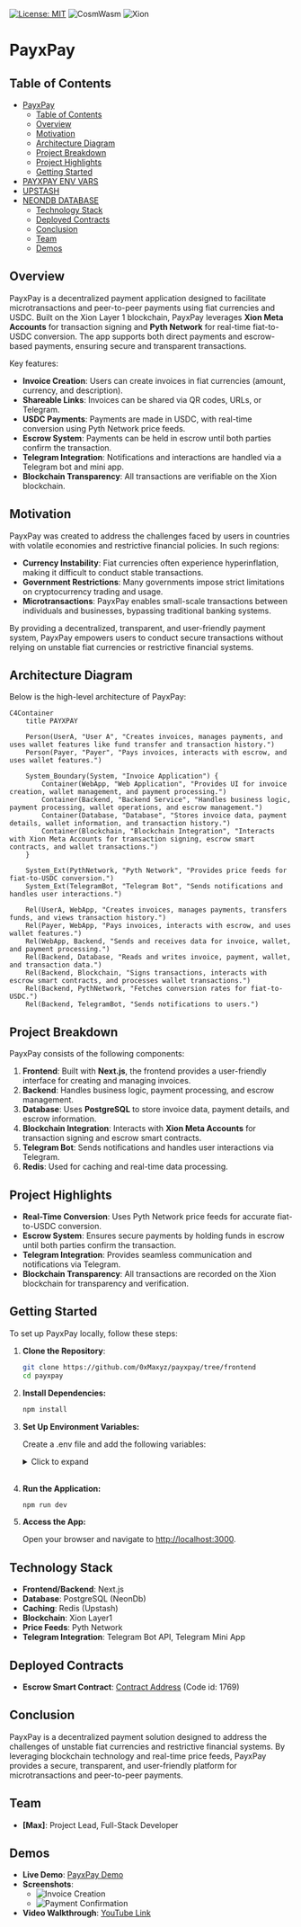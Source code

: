 [![License: MIT](https://img.shields.io/badge/License-MIT-yellow.svg)](https://opensource.org/licenses/MIT)
![CosmWasm](https://img.shields.io/badge/CosmWasm-green)
![Xion](https://img.shields.io/badge/Xion-black)

# PayxPay

## Table of Contents

- [PayxPay](#payxpay)
  - [Table of Contents](#table-of-contents)
  - [Overview](#overview)
  - [Motivation](#motivation)
  - [Architecture Diagram](#architecture-diagram)
  - [Project Breakdown](#project-breakdown)
  - [Project Highlights](#project-highlights)
  - [Getting Started](#getting-started)
- [PAYXPAY ENV VARS](#payxpay-env-vars)
- [UPSTASH](#upstash)
- [NEONDB DATABASE](#neondb-database)
  - [Technology Stack](#technology-stack)
  - [Deployed Contracts](#deployed-contracts)
  - [Conclusion](#conclusion)
  - [Team](#team)
  - [Demos](#demos)

## Overview

PayxPay is a decentralized payment application designed to facilitate microtransactions and peer-to-peer payments using fiat currencies and USDC. Built on the Xion Layer 1 blockchain, PayxPay leverages **Xion Meta Accounts** for transaction signing and **Pyth Network** for real-time fiat-to-USDC conversion. The app supports both direct payments and escrow-based payments, ensuring secure and transparent transactions.

Key features:

- **Invoice Creation**: Users can create invoices in fiat currencies (amount, currency, and description).
- **Shareable Links**: Invoices can be shared via QR codes, URLs, or Telegram.
- **USDC Payments**: Payments are made in USDC, with real-time conversion using Pyth Network price feeds.
- **Escrow System**: Payments can be held in escrow until both parties confirm the transaction.
- **Telegram Integration**: Notifications and interactions are handled via a Telegram bot and mini app.
- **Blockchain Transparency**: All transactions are verifiable on the Xion blockchain.

## Motivation

PayxPay was created to address the challenges faced by users in countries with volatile economies and restrictive financial policies. In such regions:

- **Currency Instability**: Fiat currencies often experience hyperinflation, making it difficult to conduct stable transactions.
- **Government Restrictions**: Many governments impose strict limitations on cryptocurrency trading and usage.
- **Microtransactions**: PayxPay enables small-scale transactions between individuals and businesses, bypassing traditional banking systems.

By providing a decentralized, transparent, and user-friendly payment system, PayxPay empowers users to conduct secure transactions without relying on unstable fiat currencies or restrictive financial systems.

## Architecture Diagram

Below is the high-level architecture of PayxPay:

```mermaid
C4Container
    title PAYXPAY

    Person(UserA, "User A", "Creates invoices, manages payments, and uses wallet features like fund transfer and transaction history.")
    Person(Payer, "Payer", "Pays invoices, interacts with escrow, and uses wallet features.")

    System_Boundary(System, "Invoice Application") {
        Container(WebApp, "Web Application", "Provides UI for invoice creation, wallet management, and payment processing.")
        Container(Backend, "Backend Service", "Handles business logic, payment processing, wallet operations, and escrow management.")
        Container(Database, "Database", "Stores invoice data, payment details, wallet information, and transaction history.")
        Container(Blockchain, "Blockchain Integration", "Interacts with Xion Meta Accounts for transaction signing, escrow smart contracts, and wallet transactions.")
    }

    System_Ext(PythNetwork, "Pyth Network", "Provides price feeds for fiat-to-USDC conversion.")
    System_Ext(TelegramBot, "Telegram Bot", "Sends notifications and handles user interactions.")

    Rel(UserA, WebApp, "Creates invoices, manages payments, transfers funds, and views transaction history.")
    Rel(Payer, WebApp, "Pays invoices, interacts with escrow, and uses wallet features.")
    Rel(WebApp, Backend, "Sends and receives data for invoice, wallet, and payment processing.")
    Rel(Backend, Database, "Reads and writes invoice, payment, wallet, and transaction data.")
    Rel(Backend, Blockchain, "Signs transactions, interacts with escrow smart contracts, and processes wallet transactions.")
    Rel(Backend, PythNetwork, "Fetches conversion rates for fiat-to-USDC.")
    Rel(Backend, TelegramBot, "Sends notifications to users.")
```

## Project Breakdown

PayxPay consists of the following components:

1. **Frontend**: Built with **Next.js**, the frontend provides a user-friendly interface for creating and managing invoices.
2. **Backend**: Handles business logic, payment processing, and escrow management.
3. **Database**: Uses **PostgreSQL** to store invoice data, payment details, and escrow information.
4. **Blockchain Integration**: Interacts with **Xion Meta Accounts** for transaction signing and escrow smart contracts.
5. **Telegram Bot**: Sends notifications and handles user interactions via Telegram.
6. **Redis**: Used for caching and real-time data processing.

## Project Highlights

- **Real-Time Conversion**: Uses Pyth Network price feeds for accurate fiat-to-USDC conversion.
- **Escrow System**: Ensures secure payments by holding funds in escrow until both parties confirm the transaction.
- **Telegram Integration**: Provides seamless communication and notifications via Telegram.
- **Blockchain Transparency**: All transactions are recorded on the Xion blockchain for transparency and verification.

## Getting Started

To set up PayxPay locally, follow these steps:

1. **Clone the Repository**:

   ```bash
   git clone https://github.com/0xMaxyz/payxpay/tree/frontend
   cd payxpay
   ```

2. **Install Dependencies:**

   ```bash
   npm install
   ```

3. **Set Up Environment Variables:**

   Create a .env file and add the following variables:
   <details>
   <summary>Click to expand</summary>
   <pre>
   # PAYXPAY ENV VARS
   ARBITER_PK=
   BOT_TOKEN=
   NEXT_PUBLIC_CHAIN_ID="xion-testnet-1"
   NEXT_PUBLIC_CONTRACT=
   NEXT_PUBLIC_ENV="development"
   NEXT_PUBLIC_PRICE_FEED="https://hermes.pyth.network"
   NEXT_PUBLIC_TREASURY=
   NEXT_PUBLIC_XION_REST="https://api.xion-testnet-1.burnt.com"
   NEXT_PUBLIC_XION_RPC="https://rpc.xion-testnet-1.burnt.com:443"
   # UPSTASH
   KV_REST_API_READ_ONLY_TOKEN=
   KV_REST_API_TOKEN=
   KV_REST_API_URL=
   KV_URL=
   # NEONDB DATABASE
   DATABASE_URL=
   DATABASE_URL_UNPOOLED=
   PGDATABASE=
   PGHOST=
   PGHOST_UNPOOLED=
   PGPASSWORD=
   PGUSER=
   POSTGRES_DATABASE=
   POSTGRES_HOST=
   POSTGRES_PASSWORD=
   POSTGRES_PRISMA_URL=
   POSTGRES_URL=
   POSTGRES_URL_NON_POOLING=
   POSTGRES_URL_NO_SSL=
   POSTGRES_USER=
   </pre>
   </details>
   <br>

4. **Run the Application:**

   ```bash
   npm run dev
   ```

5. **Access the App:**

   Open your browser and navigate to <http://localhost:3000>.

## Technology Stack

- **Frontend/Backend**: Next.js
- **Database**: PostgreSQL (NeonDb)
- **Caching**: Redis (Upstash)
- **Blockchain**: Xion Layer1
- **Price Feeds**: Pyth Network
- **Telegram Integration**: Telegram Bot API, Telegram Mini App

## Deployed Contracts

- **Escrow Smart Contract**: [Contract Address](https://testnet.xion.explorers.guru/contract/xion1x6nzmspd9rprrh8xzql58gqa2yf4n8qpf2h3z8vsr229c0mgzzxsh90cz2) (Code id: 1769)

## Conclusion

PayxPay is a decentralized payment solution designed to address the challenges of unstable fiat currencies and restrictive financial systems. By leveraging blockchain technology and real-time price feeds, PayxPay provides a secure, transparent, and user-friendly platform for microtransactions and peer-to-peer payments.

## Team

- **[Max]**: Project Lead, Full-Stack Developer

## Demos

- **Live Demo**: [PayxPay Demo](#)
- **Screenshots**:
  - ![Invoice Creation](#)
  - ![Payment Confirmation](#)
- **Video Walkthrough**: [YouTube Link](#)
